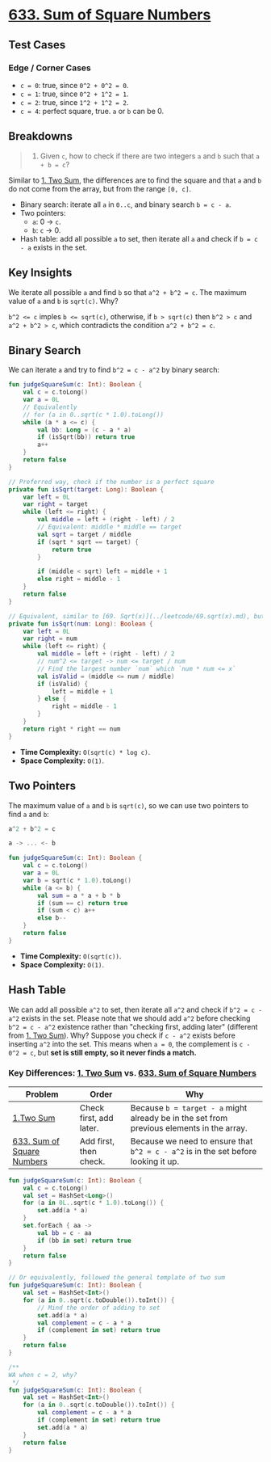 # [633. Sum of Square Numbers](https://leetcode.com/problems/sum-of-square-numbers/description/)

## Test Cases
### Edge / Corner Cases
* `c = 0`: true, since `0^2 + 0^2 = 0`.
* `c = 1`: true, since `0^2 + 1^2 = 1`.
* `c = 2`: true, since `1^2 + 1^2 = 2`.
* `c = 4`: perfect square, true. `a` or `b` can be 0.

## Breakdowns
> 1. Given `c`, how to check if there are two integers `a` and `b` such that `a + b = c`?

Similar to [1. Two Sum](../leetcode/1.two-sum.md), the differences are to find the square and that `a` and `b` do not come from the array, but from the range `[0, c]`.

* Binary search: iterate all `a` in `0..c`, and binary search `b = c - a`.
* Two pointers: 
    * `a`: 0 -> `c`.
    * `b`: `c` -> 0.
* Hash table: add all possible `a` to set, then iterate all `a` and check if `b = c - a` exists in the set.

## Key Insights
We iterate all possible `a` and find `b` so that `a^2 + b^2 = c`. The maximum value of `a` and `b` is `sqrt(c)`. Why? 

`b^2 <= c` imples `b <= sqrt(c)`, otherwise, if `b > sqrt(c)` then `b^2 > c` and `a^2 + b^2 > c`, which contradicts the condition `a^2 + b^2 = c`.

## Binary Search
We can iterate `a` and try to find `b^2 = c - a^2` by binary search:
```kotlin
fun judgeSquareSum(c: Int): Boolean {
    val c = c.toLong()
    var a = 0L
    // Equivalently
    // for (a in 0..sqrt(c * 1.0).toLong())
    while (a * a <= c) {
        val bb: Long = (c - a * a)
        if (isSqrt(bb)) return true
        a++
    }
    return false
}

// Preferred way, check if the number is a perfect square
private fun isSqrt(target: Long): Boolean {
    var left = 0L
    var right = target
    while (left <= right) {
        val middle = left + (right - left) / 2
        // Equivalent: middle * middle == target
        val sqrt = target / middle
        if (sqrt * sqrt == target) {
            return true
        }

        if (middle < sqrt) left = middle + 1
        else right = middle - 1
    }
    return false
}

// Equivalent, similar to [69. Sqrt(x)](../leetcode/69.sqrt(x).md), but not rounded down!!
private fun isSqrt(num: Long): Boolean {
    var left = 0L
    var right = num
    while (left <= right) {
        val middle = left + (right - left) / 2
        // num^2 <= target -> num <= target / num
        // Find the largest number `num` which `num * num <= x`
        val isValid = (middle <= num / middle)
        if (isValid) { 
            left = middle + 1
        } else {
            right = middle - 1
        }
    }
    return right * right == num
}
```

* **Time Complexity:** `O(sqrt(c) * log c)`.
* **Space Complexity:** `O(1)`.

## Two Pointers
The maximum value of `a` and `b` is `sqrt(c)`, so we can use two pointers to find `a` and `b`:
```js
a^2 + b^2 = c

a -> ... <- b
```

```kotlin
fun judgeSquareSum(c: Int): Boolean {
    val c = c.toLong()
    var a = 0L
    var b = sqrt(c * 1.0).toLong()
    while (a <= b) {
        val sum = a * a + b * b
        if (sum == c) return true
        if (sum < c) a++
        else b--
    }
    return false
}
```

* **Time Complexity:** `O(sqrt(c))`.
* **Space Complexity:** `O(1)`.

## Hash Table
We can add all possible `a^2` to set, then iterate all `a^2` and check if `b^2 = c - a^2` exists in the set. Please note that we should add `a^2` before checking `b^2 = c - a^2` existence rather than "checking first, adding later" (different from [1. Two Sum](../leetcode/1.two-sum.md)). Why? Suppose you check if `c - a^2` exists before inserting `a^2` into the set. This means when `a = 0`, the complement is `c - 0^2 = c`, but **set is still empty, so it never finds a match.**

### Key Differences: [1. Two Sum](../leetcode/1.two-sum.md) vs. [633. Sum of Square Numbers](../leetcode/633.sum-of-square-numbers.md)
| Problem                                                                    | Order                   | Why                                                                                      |
|----------------------------------------------------------------------------|-------------------------|------------------------------------------------------------------------------------------|
|[ 1.Two Sum](../leetcode/1.two-sum.md)                                 | Check first, add later. | Because `b = target - a` might already be in the set from previous elements in the array. |
|[633. Sum of Square Numbers ](../leetcode/633.sum-of-square-numbers.md) | Add first, then check.  | Because we need to ensure that `b^2 = c - a^2` is in the set before looking it up.        |

```kotlin
fun judgeSquareSum(c: Int): Boolean {
    val c = c.toLong()
    val set = HashSet<Long>()
    for (a in 0L..sqrt(c * 1.0).toLong()) {
        set.add(a * a)
    }
    set.forEach { aa ->
        val bb = c - aa
        if (bb in set) return true
    }
    return false
}

// Or equivalently, followed the general template of two sum
fun judgeSquareSum(c: Int): Boolean {
    val set = HashSet<Int>()
    for (a in 0..sqrt(c.toDouble()).toInt()) {
        // Mind the order of adding to set
        set.add(a * a)
        val complement = c - a * a
        if (complement in set) return true
    }
    return false
}

/**
WA when c = 2, why? 
 */
fun judgeSquareSum(c: Int): Boolean {
    val set = HashSet<Int>()
    for (a in 0..sqrt(c.toDouble()).toInt()) {
        val complement = c - a * a
        if (complement in set) return true
        set.add(a * a)
    }
    return false
}
```